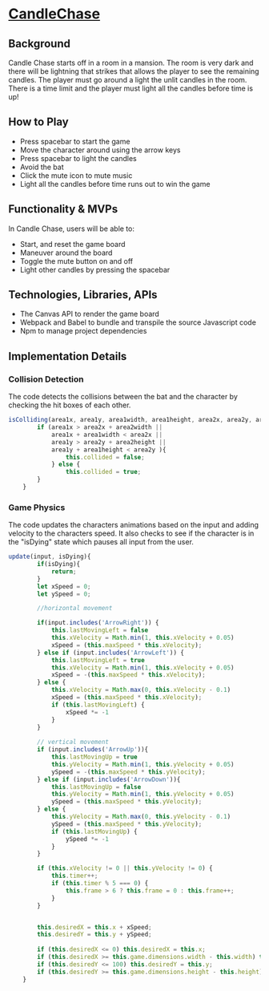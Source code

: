 # [CandleChase](https://celuu.github.io/CandleChase/)


## Background

Candle Chase starts off in a room in a mansion. The room is very dark and there will be lightning that strikes that allows the player to see the remaining candles. The player must go around a light the unlit candles in the room. There is a time limit and the player must light all the candles before time is up!

## How to Play

- Press spacebar to start the game
- Move the character around using the arrow keys
- Press spacebar to light the candles
- Avoid the bat
- Click the mute icon to mute music
- Light all the candles before time runs out to win the game

## Functionality & MVPs

In Candle Chase, users will be able to: 

- Start, and reset the game board
- Maneuver around the board 
- Toggle the mute button on and off
- Light other candles by pressing the spacebar

## Technologies, Libraries, APIs

- The Canvas API to render the game board
- Webpack and Babel to bundle and transpile the source Javascript code
- Npm to manage project dependencies

## Implementation Details

### Collision Detection

The code detects the collisions between the bat and the character by checking the hit boxes of each other.

```javascript
isColliding(area1x, area1y, area1width, area1height, area2x, area2y, area2width, area2height){
        if (area1x > area2x + area2width ||
            area1x + area1width < area2x ||
            area1y > area2y + area2height ||
            area1y + area1height < area2y ){
                this.collided = false;
            } else {
                this.collided = true;
        }
    }
```

### Game Physics

The code updates the characters animations based on the input and adding velocity to the characters speed. It also checks to see if the character is in the "isDying" state which pauses all input from the user.
 
```javascript
update(input, isDying){
        if(isDying){
            return;
        }
        let xSpeed = 0;
        let ySpeed = 0;

        //horizontal movement

        if(input.includes('ArrowRight')) {
            this.lastMovingLeft = false
            this.xVelocity = Math.min(1, this.xVelocity + 0.05)
            xSpeed = (this.maxSpeed * this.xVelocity);
        } else if (input.includes('ArrowLeft')) {
            this.lastMovingLeft = true
            this.xVelocity = Math.min(1, this.xVelocity + 0.05)
            xSpeed = -(this.maxSpeed * this.xVelocity);
        } else {
            this.xVelocity = Math.max(0, this.xVelocity - 0.1)
            xSpeed = (this.maxSpeed * this.xVelocity);
            if (this.lastMovingLeft) {
                xSpeed *= -1
            }
        }
    
        // vertical movement
        if (input.includes('ArrowUp')){
            this.lastMovingUp = true
            this.yVelocity = Math.min(1, this.yVelocity + 0.05)
            ySpeed = -(this.maxSpeed * this.yVelocity);
        } else if (input.includes('ArrowDown')){
            this.lastMovingUp = false
            this.yVelocity = Math.min(1, this.yVelocity + 0.05)
            ySpeed = (this.maxSpeed * this.yVelocity);
        } else {
            this.yVelocity = Math.max(0, this.yVelocity - 0.1)
            ySpeed = (this.maxSpeed * this.yVelocity);
            if (this.lastMovingUp) {
                ySpeed *= -1
            }
        }

        if (this.xVelocity != 0 || this.yVelocity != 0) {
            this.timer++;
            if (this.timer % 5 === 0) {
                this.frame > 6 ? this.frame = 0 : this.frame++;
            }
        }


        this.desiredX = this.x + xSpeed;
        this.desiredY = this.y + ySpeed;  
    
        if (this.desiredX <= 0) this.desiredX = this.x;
        if (this.desiredX >= this.game.dimensions.width - this.width) this.desiredX = this.x;
        if (this.desiredY <= 100) this.desiredY = this.y;
        if (this.desiredY >= this.game.dimensions.height - this.height) this.desiredY = this.y;
    }
```









